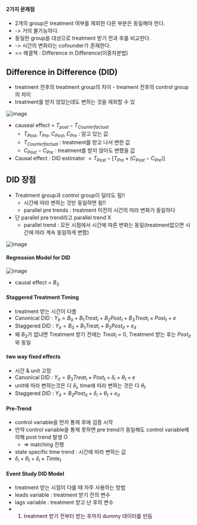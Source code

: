 #### 2가지 문제점
* 2개의 group은 treatment 여부를 제외한 다른 부분은 동일해야 한다.
* -> 거의 불가능하다.
* 동일한 group을 대상으로 treatment 받기 전과 후를 비교한다.
* -> 시간의 변화라는 cofounder가 존재한다.
* => 해결책 : Difference in Difference(이중차분법)

## Difference in Difference (DID)
* treatment 전후의 treatment group의 차이 - treament 전후의 control group의 차이
* treatment를 받지 않았는데도 변하는 것을 제외할 수 있

![image](https://github.com/hkyoo52/Causal-Inference/assets/63588046/2d0b4ae2-133b-4813-a2c0-e7c1a658d12c)

* causeal effect = $T_{post}-T_{Counterfactual}$  
  * $T_{Post}, T_{Pre}, C_{Post}, C_{Pre}$ : 알고 있는 값
  * $T_{Counterfactual}$ : treatment를 받고 나서 변한 값
  * $C_{Post}-C_{Pre}$ : treatment를 받지 않아도 변했을 값
* Causal effect : DID estimator $= T_{Post}-[T_{Pre}+(C_{Post}-C_{Pre})]$


## DID 장점
* Treatment group과 control group이 달라도 됨!!
  * 시간에 따라 변하는 것만 동일하면 됨!!
  * parallel pre trends : treatment 이전의 시간의 따라 변화가 동일하다
* 단 parallel pre trend라고 parallel trend X
  * parallel trend : 모든 시점에서 시간에 따른 변화는 동일(treatment없으면 시간에 따라 계속 동일하게 변함)

![image](https://github.com/hkyoo52/Causal-Inference/assets/63588046/c53cef4c-0c79-4a7e-b875-4f0deb0d267b)


#### Regression Model for DID
![image](https://github.com/hkyoo52/Causal-Inference/assets/63588046/aab79fa4-7129-4d31-a07c-5ccdc83f507b)
* causal effect = $B_{3}$


#### Staggered Treatment Timing
* treatment 받는 시간이 다름
* Canonical DID : $Y_{it} = B_0 + B_1Treat_i + B_2Post_t + B_3Treat_i \times Post_t + e$
* Staggered DID : $Y_{it} = B_0 + B_1Treat_i + B_2Post_{it} + e_{it}$
 * 왜 $B_3$가 없냐면 Treatment 받기 전에는 $Treat_i$ = 0, Treatment 받는 후는 $Post_{it}$와 동일

#### two way fixed effects
* 시간 & unit 고정
* Canonical DID :  $Y_{it} =B_3Treat_i \times Post_t + \delta_i + \theta_t + e$
 * unit에 따라 변하는것은 다 $\delta_i$, time에 따라 변하는 것은 다 $\theta_t$
* Staggered DID :  $Y_{it} =B_2Post_{it} + \delta_i + \theta_t + e_{it}$


#### Pre-Trend
* control variable을 먼저 통제 후에 검증 시작
* 만약 control variable을 통제 못하면 pre trend가 동일해도 control variable에 의해 post trend 발생 O
  * => matching 진행
* state specific time trend :  시간에 따라 변하는 값
* $\delta_i + \theta_t + \delta_i \times Timte_t$

#### Event Study DID Model
* treatment 받는 시점이 다를 때 자주 사용하는 방법
* leads variable : treatment 받기 전의 변수
* lags variable : treatment 받고 난 후의 변수
* 1. treatment 받기 전부터 받는 후까지 dummy 데이터를 만듬

